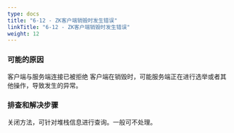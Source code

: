 ```yaml
---
type: docs
title: "6-12 - ZK客户端销毁时发生错误"
linkTitle: "6-12 - ZK客户端销毁时发生错误"
weight: 12
---
```



### 可能的原因

客户端与服务端连接已被拒绝
客户端在销毁时，可能服务端正在进行选举或者其他操作，导致发生的异常。

### 排查和解决步骤

关闭方法，可针对堆栈信息进行查询。一般可不处理。

